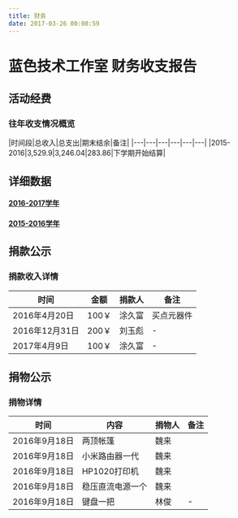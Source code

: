```yaml
---
title: 财务
date: 2017-03-26 00:08:59
---
```

# 蓝色技术工作室 财务收支报告

## 活动经费

### 往年收支情况概览

|时间段|总收入|总支出|期末结余|备注|
|---|---|---|---|---|---|
|2015-2016|3,529.9|3,246.04|283.86|下学期开始结算|

## 详细数据

#### [2016-2017学年](2016_2017/)
#### [2015-2016学年](2015_2016/)


## 捐款公示

### 捐款收入详情

|时间|金额|捐款人|备注|
|---|---|---|---|
|2016年4月20日|100￥|涂久富|买点元器件|
|2016年12月31日|200￥|刘玉彪|-|
|2017年4月9日|100￥|涂久富|-|

## 捐物公示

### 捐物详情

|时间|内容|捐物人|备注|
|---|---|---|---|
|2016年9月18日|两顶帐篷|魏来||
|2016年9月18日|小米路由器一代|魏来||
|2016年9月18日|HP1020打印机|魏来||
|2016年9月18日|稳压直流电源一个|魏来||
|2016年9月18日|键盘一把|林俊|-|
